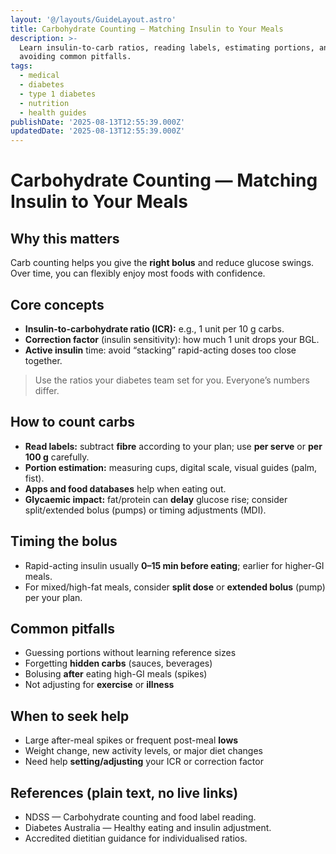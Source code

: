 ```yaml
---
layout: '@/layouts/GuideLayout.astro'
title: Carbohydrate Counting — Matching Insulin to Your Meals
description: >-
  Learn insulin-to-carb ratios, reading labels, estimating portions, and
  avoiding common pitfalls.
tags:
  - medical
  - diabetes
  - type 1 diabetes
  - nutrition
  - health guides
publishDate: '2025-08-13T12:55:39.000Z'
updatedDate: '2025-08-13T12:55:39.000Z'
---
```


# Carbohydrate Counting — Matching Insulin to Your Meals

## Why this matters
Carb counting helps you give the **right bolus** and reduce glucose swings. Over time, you can flexibly enjoy most foods with confidence.

## Core concepts
- **Insulin-to-carbohydrate ratio (ICR):** e.g., 1 unit per 10 g carbs.  
- **Correction factor** (insulin sensitivity): how much 1 unit drops your BGL.  
- **Active insulin** time: avoid “stacking” rapid-acting doses too close together.

> Use the ratios your diabetes team set for you. Everyone’s numbers differ.

## How to count carbs
- **Read labels:** subtract **fibre** according to your plan; use **per serve** or **per 100 g** carefully.  
- **Portion estimation:** measuring cups, digital scale, visual guides (palm, fist).  
- **Apps and food databases** help when eating out.  
- **Glycaemic impact:** fat/protein can **delay** glucose rise; consider split/extended bolus (pumps) or timing adjustments (MDI).

## Timing the bolus
- Rapid-acting insulin usually **0–15 min before eating**; earlier for higher-GI meals.  
- For mixed/high-fat meals, consider **split dose** or **extended bolus** (pump) per your plan.

## Common pitfalls
- Guessing portions without learning reference sizes  
- Forgetting **hidden carbs** (sauces, beverages)  
- Bolusing **after** eating high-GI meals (spikes)  
- Not adjusting for **exercise** or **illness**

## When to seek help
- Large after-meal spikes or frequent post-meal **lows**  
- Weight change, new activity levels, or major diet changes  
- Need help **setting/adjusting** your ICR or correction factor

## References (plain text, no live links)
- NDSS — Carbohydrate counting and food label reading.  
- Diabetes Australia — Healthy eating and insulin adjustment.  
- Accredited dietitian guidance for individualised ratios.
